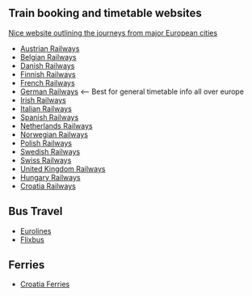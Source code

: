 Train booking and timetable websites
----
[Nice website outlining the journeys from major European cities](https://www.seat61.com/Europe-train-tickets.htm)

* [Austrian Railways](http://www.oebb.at/en/)
* [Belgian Railways](https://www.thalys.com/)
* [Danish Railways](https://www.dsb.dk/)
* [Finnish Railways](https://www.vr.fi/cs/vr/en/frontpage)
* [French Railways](https://en.oui.sncf/en/)
* [German Railways](https://www.bahn.com/en/view/index.shtml) <-- Best for general timetable info all over europe
* [Irish Railways](http://www.irishrail.ie/home/)
* [Italian Railways](http://www.trenitalia.com/)
* [Spanish Railways](http://www.renfe.com/)
* [Netherlands Railways](https://www.ns.nl/en)
* [Norwegian Railways](https://www.nsb.no/en/frontpage)
* [Polish Railways](https://www.polrail.com/en)
* [Swedish Railways](https://www.sj.se/en/home.html)
* [Swiss Railways](https://www.sbb.ch/en/home.html)
* [United Kingdom Railways](http://www.nationalrail.co.uk/)
* [Hungary Railways](https://www.mavcsoport.hu/en)
* [Croatia Railways](http://www.hzpp.hr/en)

Bus Travel
---
* [Eurolines](https://www.eurolines.de/en/home/)
* [Flixbus](https://www.flixbus.co.uk/)

Ferries
---
* [Croatia Ferries](https://www.jadrolinija.hr/en/ferry-croatia)
